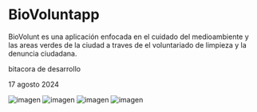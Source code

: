 # BioVoluntapp
BioVolunt es una aplicación enfocada en el cuidado del medioambiente y las areas verdes de la ciudad a traves de el voluntariado de limpieza y la denuncia ciudadana.



bitacora de desarrollo

17 agosto 2024



![imagen](https://github.com/user-attachments/assets/dbfe6500-02a8-4b39-b444-68388742ba00)
![imagen](https://github.com/user-attachments/assets/abcd6641-eca3-40a7-a7a1-3a95e98bdbee)
![imagen](https://github.com/user-attachments/assets/4757cd44-3f20-460f-8618-d58be1c9b503)
![imagen](https://github.com/user-attachments/assets/f461f4dc-0694-43fc-94f3-a5ed3cdf93ad)

